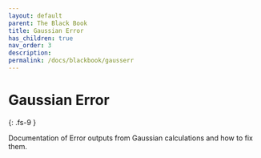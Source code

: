 ```yaml
---
layout: default
parent: The Black Book
title: Gaussian Error
has_children: true
nav_order: 3
description: 
permalink: /docs/blackbook/gausserr
---
```


# Gaussian Error
{: .fs-9 }

Documentation of Error outputs from Gaussian calculations and how to fix them.